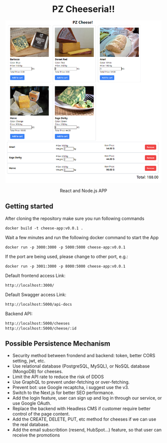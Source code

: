 <h1 align="center">PZ Cheeseria!!</h1>

<p align="center">
<img src="/public/preview-image.png"/>
</p>

<p align="center">React and Node.js APP</p>

## Getting started

After cloning the repository make sure you run following commands
```
docker build -t cheese-app:v0.0.1 .
```
Wait a few minutes and run the following docker command to start the App
```
docker run -p 3000:3000 -p 5000:5000 cheese-app:v0.0.1
```
If the port are being used, please change to other port, e.g.:
```
docker run -p 3001:3000 -p 8000:5000 cheese-app:v0.0.1
```

Default frontend access Link:
```
http://localhost:3000/
```
Default Swagger access Link:
```
http://localhost:5000/api-docs
```
Backend API:
```
http://localhost:5000/cheeses
http://localhost:5000/cheese/:id
```

## Possible Persistence Mechanism
 - Security method between frondend and backend: token, better CORS setting, jwt, etc. 
 - Use relational database (PostgreSQL, MySQL), or NoSQL database (MongoDB) for cheeses.
 - Limit the API rate to reduce the risk of DDOS
 - Use GraphQL to prevent under-fetching or over-fetching.
 - Prevent bot: use Google recaptcha, i suggest use the v3.
 - Switch to the Next.js for better SEO performance.
 - Add the login feature, user can sign up and log in through our service, or use Google OAuth.
 - Replace the backend with Headless CMS if customer require better control of the page content.
 - Add the CREATE, DELETE, PUT, etc method for cheeses if we can use the real database.
 - Add the email subscribtion (resend, HubSpot...) feature, so that user can receive the promotions
